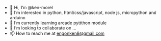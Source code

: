 - 👋 Hi, I’m @ken-morel
- 👀 I’m interested in python, html/css/javascript, node js, micropython and arduino
- 🌱 I’m currently learning arcade pyttthon module
- 💞️ I’m looking to collaborate on ...
- 📫 How to reach me at engonken8@gmail.com

<!---
ken-morel/ken-morel is a ✨ special ✨ repository because its `README.md` (this file) appears on your GitHub profile.
You can click the Preview link to take a look at your changes.
--->

